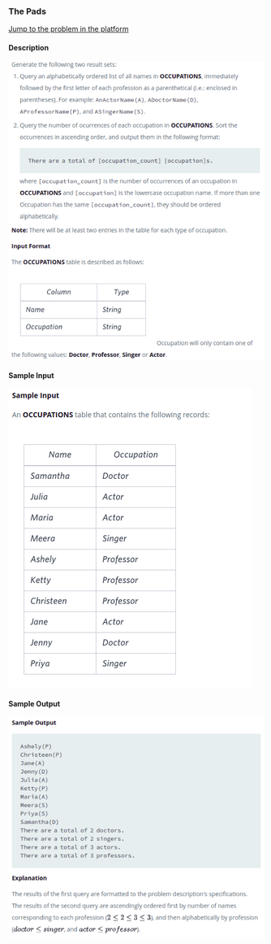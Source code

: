 ### The Pads
[Jump to the problem in the platform](https://www.hackerrank.com/challenges/the-pads/problem?isFullScreen=true)

#### Description
![Problem Description](problem_description.png)

#### Sample Input
![Sample Input](0_sample_input.png)

#### Sample Output
![Sample Output](0_sample_output.png)
